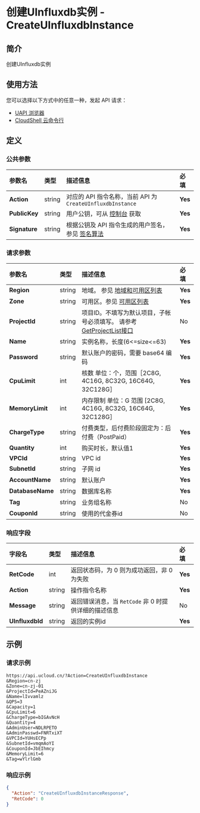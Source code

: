 # 创建UInfluxdb实例 - CreateUInfluxdbInstance

## 简介

创建UInfluxdb实例






## 使用方法

您可以选择以下方式中的任意一种，发起 API 请求：
- [UAPI 浏览器](https://console.ucloud.cn/uapi/detail?id=CreateUInfluxdbInstance)
- [CloudShell 云命令行](https://shell.ucloud.cn/)


## 定义

### 公共参数

| 参数名 | 类型 | 描述信息 | 必填 |
|:---|:---|:---|:---|
| **Action**     | string  | 对应的 API 指令名称，当前 API 为 `CreateUInfluxdbInstance`                        | **Yes** |
| **PublicKey**  | string  | 用户公钥，可从 [控制台](https://console.ucloud.cn/uapi/apikey) 获取                                             | **Yes** |
| **Signature**  | string  | 根据公钥及 API 指令生成的用户签名，参见 [签名算法](api/summary/signature.md)  | **Yes** |

### 请求参数

| 参数名 | 类型 | 描述信息 | 必填 |
|:---|:---|:---|:---|
| **Region** | string | 地域。 参见 [地域和可用区列表](https://docs.ucloud.cn/api/summary/regionlist) |**Yes**|
| **Zone** | string | 可用区。参见 [可用区列表](https://docs.ucloud.cn/api/summary/regionlist) |**Yes**|
| **ProjectId** | string | 项目ID。不填写为默认项目，子帐号必须填写。 请参考[GetProjectList接口](https://docs.ucloud.cn/api/summary/get_project_list) |No|
| **Name** | string | 实例名称，长度(6<=size<=63) |**Yes**|
| **Password** | string | 默认账户的密码，需要 base64 编码 |**Yes**|
| **CpuLimit** | int | 核数 单位：个，范围［2C8G, 4C16G, 8C32G, 16C64G, 32C128G］ |**Yes**|
| **MemoryLimit** | int | 内存限制 单位：G 范围 [2C8G, 4C16G, 8C32G, 16C64G, 32C128G］ |**Yes**|
| **ChargeType** | string | 付费类型，后付费阶段固定为：后付费（PostPaid） |**Yes**|
| **Quantity** | int | 购买时长，默认值1 |**Yes**|
| **VPCId** | string | VPC id |**Yes**|
| **SubnetId** | string | 子网 id |**Yes**|
| **AccountName** | string | 默认账户 |**Yes**|
| **DatabaseName** | string | 数据库名称 |**Yes**|
| **Tag** | string | 业务组名称 |No|
| **CouponId** | string | 使用的代金券id |No|

### 响应字段

| 字段名 | 类型 | 描述信息 | 必填 |
|:---|:---|:---|:---|
| **RetCode** | int | 返回状态码，为 0 则为成功返回，非 0 为失败 |**Yes**|
| **Action** | string | 操作指令名称 |**Yes**|
| **Message** | string | 返回错误消息，当 `RetCode` 非 0 时提供详细的描述信息 |No|
| **UInfluxdbId** | string | 返回的实例id |**Yes**|




## 示例

### 请求示例
    
```
https://api.ucloud.cn/?Action=CreateUInfluxdbInstance
&Region=cn-zj
&Zone=cn-zj-01
&ProjectId=PeAZniJG
&Name=lIvvamlz
&QPS=3
&Capacity=1
&CpuLimit=6
&ChargeType=bIGAvNcH
&Quantity=4
&AdminUser=NDLRPETO
&AdminPasswd=FNRTxiXT
&VPCId=YUHsECPp
&SubnetId=vmqmAoYI
&CouponId=JbEIhmcy
&MemoryLimit=6
&Tag=wYlrlGmb
```

### 响应示例
    
```json
{
  "Action": "CreateUInfluxdbInstanceResponse",
  "RetCode": 0
}
```





